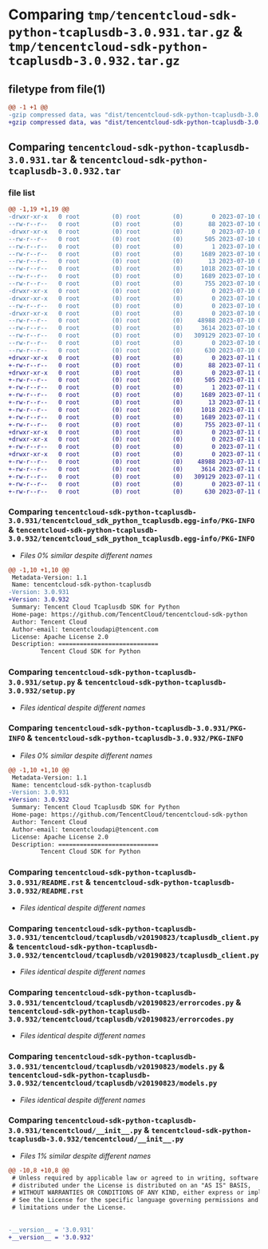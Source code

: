 # Comparing `tmp/tencentcloud-sdk-python-tcaplusdb-3.0.931.tar.gz` & `tmp/tencentcloud-sdk-python-tcaplusdb-3.0.932.tar.gz`

## filetype from file(1)

```diff
@@ -1 +1 @@
-gzip compressed data, was "dist/tencentcloud-sdk-python-tcaplusdb-3.0.931.tar", last modified: Mon Jul 10 00:52:53 2023, max compression
+gzip compressed data, was "dist/tencentcloud-sdk-python-tcaplusdb-3.0.932.tar", last modified: Tue Jul 11 01:00:05 2023, max compression
```

## Comparing `tencentcloud-sdk-python-tcaplusdb-3.0.931.tar` & `tencentcloud-sdk-python-tcaplusdb-3.0.932.tar`

### file list

```diff
@@ -1,19 +1,19 @@
-drwxr-xr-x   0 root         (0) root         (0)        0 2023-07-10 00:52:53.000000 tencentcloud-sdk-python-tcaplusdb-3.0.931/
--rw-r--r--   0 root         (0) root         (0)       88 2023-07-10 00:52:53.000000 tencentcloud-sdk-python-tcaplusdb-3.0.931/setup.cfg
-drwxr-xr-x   0 root         (0) root         (0)        0 2023-07-10 00:52:53.000000 tencentcloud-sdk-python-tcaplusdb-3.0.931/tencentcloud_sdk_python_tcaplusdb.egg-info/
--rw-r--r--   0 root         (0) root         (0)      505 2023-07-10 00:52:53.000000 tencentcloud-sdk-python-tcaplusdb-3.0.931/tencentcloud_sdk_python_tcaplusdb.egg-info/SOURCES.txt
--rw-r--r--   0 root         (0) root         (0)        1 2023-07-10 00:52:53.000000 tencentcloud-sdk-python-tcaplusdb-3.0.931/tencentcloud_sdk_python_tcaplusdb.egg-info/dependency_links.txt
--rw-r--r--   0 root         (0) root         (0)     1689 2023-07-10 00:52:53.000000 tencentcloud-sdk-python-tcaplusdb-3.0.931/tencentcloud_sdk_python_tcaplusdb.egg-info/PKG-INFO
--rw-r--r--   0 root         (0) root         (0)       13 2023-07-10 00:52:53.000000 tencentcloud-sdk-python-tcaplusdb-3.0.931/tencentcloud_sdk_python_tcaplusdb.egg-info/top_level.txt
--rw-r--r--   0 root         (0) root         (0)     1018 2023-07-10 00:52:52.000000 tencentcloud-sdk-python-tcaplusdb-3.0.931/setup.py
--rw-r--r--   0 root         (0) root         (0)     1689 2023-07-10 00:52:53.000000 tencentcloud-sdk-python-tcaplusdb-3.0.931/PKG-INFO
--rw-r--r--   0 root         (0) root         (0)      755 2023-07-10 00:52:52.000000 tencentcloud-sdk-python-tcaplusdb-3.0.931/README.rst
-drwxr-xr-x   0 root         (0) root         (0)        0 2023-07-10 00:52:53.000000 tencentcloud-sdk-python-tcaplusdb-3.0.931/tencentcloud/
-drwxr-xr-x   0 root         (0) root         (0)        0 2023-07-10 00:52:53.000000 tencentcloud-sdk-python-tcaplusdb-3.0.931/tencentcloud/tcaplusdb/
--rw-r--r--   0 root         (0) root         (0)        0 2023-07-10 00:52:52.000000 tencentcloud-sdk-python-tcaplusdb-3.0.931/tencentcloud/tcaplusdb/__init__.py
-drwxr-xr-x   0 root         (0) root         (0)        0 2023-07-10 00:52:53.000000 tencentcloud-sdk-python-tcaplusdb-3.0.931/tencentcloud/tcaplusdb/v20190823/
--rw-r--r--   0 root         (0) root         (0)    48988 2023-07-10 00:52:52.000000 tencentcloud-sdk-python-tcaplusdb-3.0.931/tencentcloud/tcaplusdb/v20190823/tcaplusdb_client.py
--rw-r--r--   0 root         (0) root         (0)     3614 2023-07-10 00:52:52.000000 tencentcloud-sdk-python-tcaplusdb-3.0.931/tencentcloud/tcaplusdb/v20190823/errorcodes.py
--rw-r--r--   0 root         (0) root         (0)   309129 2023-07-10 00:52:52.000000 tencentcloud-sdk-python-tcaplusdb-3.0.931/tencentcloud/tcaplusdb/v20190823/models.py
--rw-r--r--   0 root         (0) root         (0)        0 2023-07-10 00:52:52.000000 tencentcloud-sdk-python-tcaplusdb-3.0.931/tencentcloud/tcaplusdb/v20190823/__init__.py
--rw-r--r--   0 root         (0) root         (0)      630 2023-07-10 00:52:52.000000 tencentcloud-sdk-python-tcaplusdb-3.0.931/tencentcloud/__init__.py
+drwxr-xr-x   0 root         (0) root         (0)        0 2023-07-11 01:00:05.000000 tencentcloud-sdk-python-tcaplusdb-3.0.932/
+-rw-r--r--   0 root         (0) root         (0)       88 2023-07-11 01:00:05.000000 tencentcloud-sdk-python-tcaplusdb-3.0.932/setup.cfg
+drwxr-xr-x   0 root         (0) root         (0)        0 2023-07-11 01:00:05.000000 tencentcloud-sdk-python-tcaplusdb-3.0.932/tencentcloud_sdk_python_tcaplusdb.egg-info/
+-rw-r--r--   0 root         (0) root         (0)      505 2023-07-11 01:00:05.000000 tencentcloud-sdk-python-tcaplusdb-3.0.932/tencentcloud_sdk_python_tcaplusdb.egg-info/SOURCES.txt
+-rw-r--r--   0 root         (0) root         (0)        1 2023-07-11 01:00:05.000000 tencentcloud-sdk-python-tcaplusdb-3.0.932/tencentcloud_sdk_python_tcaplusdb.egg-info/dependency_links.txt
+-rw-r--r--   0 root         (0) root         (0)     1689 2023-07-11 01:00:05.000000 tencentcloud-sdk-python-tcaplusdb-3.0.932/tencentcloud_sdk_python_tcaplusdb.egg-info/PKG-INFO
+-rw-r--r--   0 root         (0) root         (0)       13 2023-07-11 01:00:05.000000 tencentcloud-sdk-python-tcaplusdb-3.0.932/tencentcloud_sdk_python_tcaplusdb.egg-info/top_level.txt
+-rw-r--r--   0 root         (0) root         (0)     1018 2023-07-11 01:00:05.000000 tencentcloud-sdk-python-tcaplusdb-3.0.932/setup.py
+-rw-r--r--   0 root         (0) root         (0)     1689 2023-07-11 01:00:05.000000 tencentcloud-sdk-python-tcaplusdb-3.0.932/PKG-INFO
+-rw-r--r--   0 root         (0) root         (0)      755 2023-07-11 01:00:05.000000 tencentcloud-sdk-python-tcaplusdb-3.0.932/README.rst
+drwxr-xr-x   0 root         (0) root         (0)        0 2023-07-11 01:00:05.000000 tencentcloud-sdk-python-tcaplusdb-3.0.932/tencentcloud/
+drwxr-xr-x   0 root         (0) root         (0)        0 2023-07-11 01:00:05.000000 tencentcloud-sdk-python-tcaplusdb-3.0.932/tencentcloud/tcaplusdb/
+-rw-r--r--   0 root         (0) root         (0)        0 2023-07-11 01:00:05.000000 tencentcloud-sdk-python-tcaplusdb-3.0.932/tencentcloud/tcaplusdb/__init__.py
+drwxr-xr-x   0 root         (0) root         (0)        0 2023-07-11 01:00:05.000000 tencentcloud-sdk-python-tcaplusdb-3.0.932/tencentcloud/tcaplusdb/v20190823/
+-rw-r--r--   0 root         (0) root         (0)    48988 2023-07-11 01:00:05.000000 tencentcloud-sdk-python-tcaplusdb-3.0.932/tencentcloud/tcaplusdb/v20190823/tcaplusdb_client.py
+-rw-r--r--   0 root         (0) root         (0)     3614 2023-07-11 01:00:05.000000 tencentcloud-sdk-python-tcaplusdb-3.0.932/tencentcloud/tcaplusdb/v20190823/errorcodes.py
+-rw-r--r--   0 root         (0) root         (0)   309129 2023-07-11 01:00:05.000000 tencentcloud-sdk-python-tcaplusdb-3.0.932/tencentcloud/tcaplusdb/v20190823/models.py
+-rw-r--r--   0 root         (0) root         (0)        0 2023-07-11 01:00:05.000000 tencentcloud-sdk-python-tcaplusdb-3.0.932/tencentcloud/tcaplusdb/v20190823/__init__.py
+-rw-r--r--   0 root         (0) root         (0)      630 2023-07-11 01:00:05.000000 tencentcloud-sdk-python-tcaplusdb-3.0.932/tencentcloud/__init__.py
```

### Comparing `tencentcloud-sdk-python-tcaplusdb-3.0.931/tencentcloud_sdk_python_tcaplusdb.egg-info/PKG-INFO` & `tencentcloud-sdk-python-tcaplusdb-3.0.932/tencentcloud_sdk_python_tcaplusdb.egg-info/PKG-INFO`

 * *Files 0% similar despite different names*

```diff
@@ -1,10 +1,10 @@
 Metadata-Version: 1.1
 Name: tencentcloud-sdk-python-tcaplusdb
-Version: 3.0.931
+Version: 3.0.932
 Summary: Tencent Cloud Tcaplusdb SDK for Python
 Home-page: https://github.com/TencentCloud/tencentcloud-sdk-python
 Author: Tencent Cloud
 Author-email: tencentcloudapi@tencent.com
 License: Apache License 2.0
 Description: ============================
         Tencent Cloud SDK for Python
```

### Comparing `tencentcloud-sdk-python-tcaplusdb-3.0.931/setup.py` & `tencentcloud-sdk-python-tcaplusdb-3.0.932/setup.py`

 * *Files identical despite different names*

### Comparing `tencentcloud-sdk-python-tcaplusdb-3.0.931/PKG-INFO` & `tencentcloud-sdk-python-tcaplusdb-3.0.932/PKG-INFO`

 * *Files 0% similar despite different names*

```diff
@@ -1,10 +1,10 @@
 Metadata-Version: 1.1
 Name: tencentcloud-sdk-python-tcaplusdb
-Version: 3.0.931
+Version: 3.0.932
 Summary: Tencent Cloud Tcaplusdb SDK for Python
 Home-page: https://github.com/TencentCloud/tencentcloud-sdk-python
 Author: Tencent Cloud
 Author-email: tencentcloudapi@tencent.com
 License: Apache License 2.0
 Description: ============================
         Tencent Cloud SDK for Python
```

### Comparing `tencentcloud-sdk-python-tcaplusdb-3.0.931/README.rst` & `tencentcloud-sdk-python-tcaplusdb-3.0.932/README.rst`

 * *Files identical despite different names*

### Comparing `tencentcloud-sdk-python-tcaplusdb-3.0.931/tencentcloud/tcaplusdb/v20190823/tcaplusdb_client.py` & `tencentcloud-sdk-python-tcaplusdb-3.0.932/tencentcloud/tcaplusdb/v20190823/tcaplusdb_client.py`

 * *Files identical despite different names*

### Comparing `tencentcloud-sdk-python-tcaplusdb-3.0.931/tencentcloud/tcaplusdb/v20190823/errorcodes.py` & `tencentcloud-sdk-python-tcaplusdb-3.0.932/tencentcloud/tcaplusdb/v20190823/errorcodes.py`

 * *Files identical despite different names*

### Comparing `tencentcloud-sdk-python-tcaplusdb-3.0.931/tencentcloud/tcaplusdb/v20190823/models.py` & `tencentcloud-sdk-python-tcaplusdb-3.0.932/tencentcloud/tcaplusdb/v20190823/models.py`

 * *Files identical despite different names*

### Comparing `tencentcloud-sdk-python-tcaplusdb-3.0.931/tencentcloud/__init__.py` & `tencentcloud-sdk-python-tcaplusdb-3.0.932/tencentcloud/__init__.py`

 * *Files 1% similar despite different names*

```diff
@@ -10,8 +10,8 @@
 # Unless required by applicable law or agreed to in writing, software
 # distributed under the License is distributed on an "AS IS" BASIS,
 # WITHOUT WARRANTIES OR CONDITIONS OF ANY KIND, either express or implied.
 # See the License for the specific language governing permissions and
 # limitations under the License.
 
 
-__version__ = '3.0.931'
+__version__ = '3.0.932'
```

